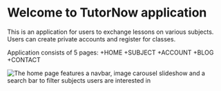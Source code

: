 # Welcome to TutorNow application

This is an application for users to exchange lessons on various subjects. Users can create private accounts and register for classes. 

Application consists of 5 pages: 
    +HOME 
    +SUBJECT
    +ACCOUNT
    +BLOG
    +CONTACT 


![The home page features a navbar, image carousel slideshow and a search bar to filter subjects users are interested in](static/TutorNow1.jpg)

